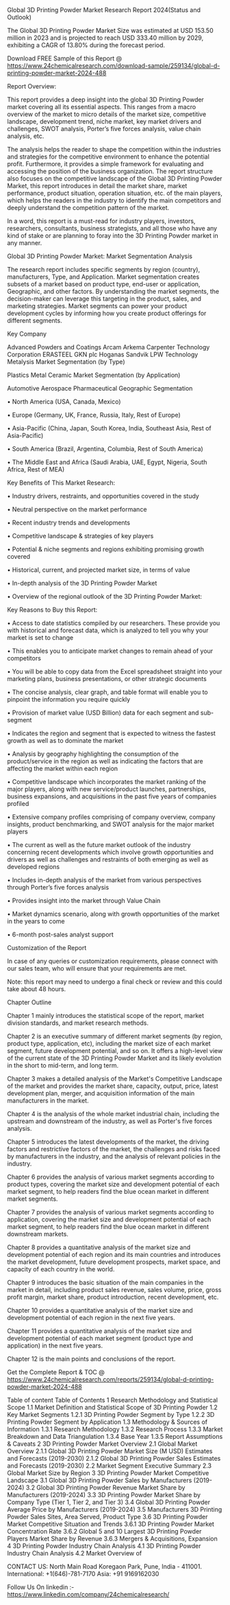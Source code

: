 Global 3D Printing Powder Market Research Report 2024(Status and Outlook)

The Global 3D Printing Powder Market Size was estimated at USD 153.50 million in 2023 and is projected to reach USD 333.40 million by 2029, exhibiting a CAGR of 13.80% during the forecast period.

Download FREE Sample of this Report @ https://www.24chemicalresearch.com/download-sample/259134/global-d-printing-powder-market-2024-488

Report Overview:

This report provides a deep insight into the global 3D Printing Powder market covering all its essential aspects. This ranges from a macro overview of the market to micro details of the market size, competitive landscape, development trend, niche market, key market drivers and challenges, SWOT analysis, Porter’s five forces analysis, value chain analysis, etc.

The analysis helps the reader to shape the competition within the industries and strategies for the competitive environment to enhance the potential profit. Furthermore, it provides a simple framework for evaluating and accessing the position of the business organization. The report structure also focuses on the competitive landscape of the Global 3D Printing Powder Market, this report introduces in detail the market share, market performance, product situation, operation situation, etc. of the main players, which helps the readers in the industry to identify the main competitors and deeply understand the competition pattern of the market.

In a word, this report is a must-read for industry players, investors, researchers, consultants, business strategists, and all those who have any kind of stake or are planning to foray into the 3D Printing Powder market in any manner.

Global 3D Printing Powder Market: Market Segmentation Analysis

The research report includes specific segments by region (country), manufacturers, Type, and Application. Market segmentation creates subsets of a market based on product type, end-user or application, Geographic, and other factors. By understanding the market segments, the decision-maker can leverage this targeting in the product, sales, and marketing strategies. Market segments can power your product development cycles by informing how you create product offerings for different segments.

Key Company

Advanced Powders and Coatings
Arcam
Arkema
Carpenter Technology Corporation
ERASTEEL
GKN plc
Hoganas
Sandvik
LPW Technology
Metalysis
Market Segmentation (by Type)

Plastics
Metal
Ceramic
Market Segmentation (by Application)

Automotive
Aerospace
Pharmaceutical
Geographic Segmentation

• North America (USA, Canada, Mexico)

• Europe (Germany, UK, France, Russia, Italy, Rest of Europe)

• Asia-Pacific (China, Japan, South Korea, India, Southeast Asia, Rest of Asia-Pacific)

• South America (Brazil, Argentina, Columbia, Rest of South America)

• The Middle East and Africa (Saudi Arabia, UAE, Egypt, Nigeria, South Africa, Rest of MEA)

Key Benefits of This Market Research:

• Industry drivers, restraints, and opportunities covered in the study

• Neutral perspective on the market performance

• Recent industry trends and developments

• Competitive landscape & strategies of key players

• Potential & niche segments and regions exhibiting promising growth covered

• Historical, current, and projected market size, in terms of value

• In-depth analysis of the 3D Printing Powder Market

• Overview of the regional outlook of the 3D Printing Powder Market:

Key Reasons to Buy this Report:

• Access to date statistics compiled by our researchers. These provide you with historical and forecast data, which is analyzed to tell you why your market is set to change

• This enables you to anticipate market changes to remain ahead of your competitors

• You will be able to copy data from the Excel spreadsheet straight into your marketing plans, business presentations, or other strategic documents

• The concise analysis, clear graph, and table format will enable you to pinpoint the information you require quickly

• Provision of market value (USD Billion) data for each segment and sub-segment

• Indicates the region and segment that is expected to witness the fastest growth as well as to dominate the market

• Analysis by geography highlighting the consumption of the product/service in the region as well as indicating the factors that are affecting the market within each region

• Competitive landscape which incorporates the market ranking of the major players, along with new service/product launches, partnerships, business expansions, and acquisitions in the past five years of companies profiled

• Extensive company profiles comprising of company overview, company insights, product benchmarking, and SWOT analysis for the major market players

• The current as well as the future market outlook of the industry concerning recent developments which involve growth opportunities and drivers as well as challenges and restraints of both emerging as well as developed regions

• Includes in-depth analysis of the market from various perspectives through Porter’s five forces analysis

• Provides insight into the market through Value Chain

• Market dynamics scenario, along with growth opportunities of the market in the years to come

• 6-month post-sales analyst support

Customization of the Report

In case of any queries or customization requirements, please connect with our sales team, who will ensure that your requirements are met.

Note: this report may need to undergo a final check or review and this could take about 48 hours.

Chapter Outline

Chapter 1 mainly introduces the statistical scope of the report, market division standards, and market research methods.

Chapter 2 is an executive summary of different market segments (by region, product type, application, etc), including the market size of each market segment, future development potential, and so on. It offers a high-level view of the current state of the 3D Printing Powder Market and its likely evolution in the short to mid-term, and long term.

Chapter 3 makes a detailed analysis of the Market's Competitive Landscape of the market and provides the market share, capacity, output, price, latest development plan, merger, and acquisition information of the main manufacturers in the market.

Chapter 4 is the analysis of the whole market industrial chain, including the upstream and downstream of the industry, as well as Porter's five forces analysis.

Chapter 5 introduces the latest developments of the market, the driving factors and restrictive factors of the market, the challenges and risks faced by manufacturers in the industry, and the analysis of relevant policies in the industry.

Chapter 6 provides the analysis of various market segments according to product types, covering the market size and development potential of each market segment, to help readers find the blue ocean market in different market segments.

Chapter 7 provides the analysis of various market segments according to application, covering the market size and development potential of each market segment, to help readers find the blue ocean market in different downstream markets.

Chapter 8 provides a quantitative analysis of the market size and development potential of each region and its main countries and introduces the market development, future development prospects, market space, and capacity of each country in the world.

Chapter 9 introduces the basic situation of the main companies in the market in detail, including product sales revenue, sales volume, price, gross profit margin, market share, product introduction, recent development, etc.

Chapter 10 provides a quantitative analysis of the market size and development potential of each region in the next five years.

Chapter 11 provides a quantitative analysis of the market size and development potential of each market segment (product type and application) in the next five years.

Chapter 12 is the main points and conclusions of the report.

Get the Complete Report & TOC @ https://www.24chemicalresearch.com/reports/259134/global-d-printing-powder-market-2024-488

Table of content
Table of Contents
1 Research Methodology and Statistical Scope
1.1 Market Definition and Statistical Scope of 3D Printing Powder
1.2 Key Market Segments
1.2.1 3D Printing Powder Segment by Type
1.2.2 3D Printing Powder Segment by Application
1.3 Methodology & Sources of Information
1.3.1 Research Methodology
1.3.2 Research Process
1.3.3 Market Breakdown and Data Triangulation
1.3.4 Base Year
1.3.5 Report Assumptions & Caveats
2 3D Printing Powder Market Overview
2.1 Global Market Overview
2.1.1 Global 3D Printing Powder Market Size (M USD) Estimates and Forecasts (2019-2030)
2.1.2 Global 3D Printing Powder Sales Estimates and Forecasts (2019-2030)
2.2 Market Segment Executive Summary
2.3 Global Market Size by Region
3 3D Printing Powder Market Competitive Landscape
3.1 Global 3D Printing Powder Sales by Manufacturers (2019-2024)
3.2 Global 3D Printing Powder Revenue Market Share by Manufacturers (2019-2024)
3.3 3D Printing Powder Market Share by Company Type (Tier 1, Tier 2, and Tier 3)
3.4 Global 3D Printing Powder Average Price by Manufacturers (2019-2024)
3.5 Manufacturers 3D Printing Powder Sales Sites, Area Served, Product Type
3.6 3D Printing Powder Market Competitive Situation and Trends
3.6.1 3D Printing Powder Market Concentration Rate
3.6.2 Global 5 and 10 Largest 3D Printing Powder Players Market Share by Revenue
3.6.3 Mergers & Acquisitions, Expansion
4 3D Printing Powder Industry Chain Analysis
4.1 3D Printing Powder Industry Chain Analysis
4.2 Market Overview of

CONTACT US:
North Main Road Koregaon Park, Pune, India - 411001.
International: +1(646)-781-7170
Asia: +91 9169162030

Follow Us On linkedin :- https://www.linkedin.com/company/24chemicalresearch/
